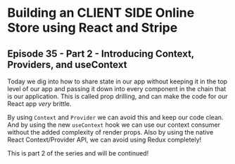 # Building an CLIENT SIDE Online Store using React and Stripe

## Episode 35 - Part 2 - Introducing Context, Providers, and useContext

Today we dig into how to share state in our app without keeping it in the top level of our app and passing it down into every component in the chain that is our application. This is called prop drilling, and can make the code for our React app _very_ brittle.

By using `Context` and `Provider` we can avoid this and keep our code clean. And by using the new `useContext` hook we can use our context consumer without the added complexity of render props. Also by using the native React Context/Provider API, we can avoid using Redux completely!

This is part 2 of the series and will be continued!
